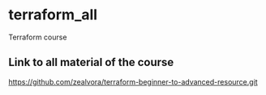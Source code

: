 # terraform_all
Terraform course
## Link to all material of the course
https://github.com/zealvora/terraform-beginner-to-advanced-resource.git
